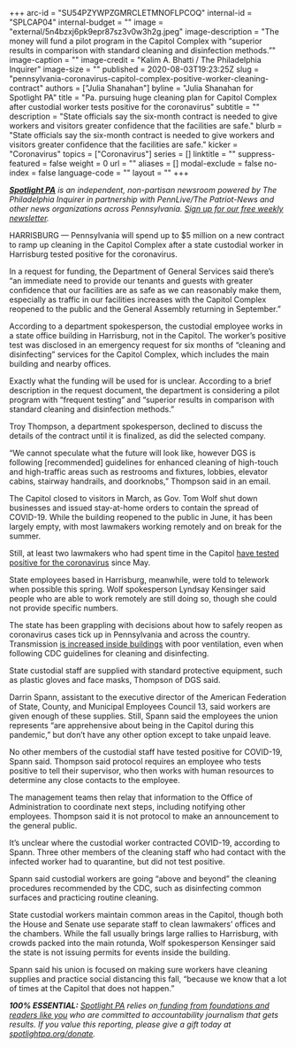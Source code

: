 +++
arc-id = "SU54PZYWPZGMRCLETMNOFLPCOQ"
internal-id = "SPLCAP04"
internal-budget = ""
image = "external/5n4bzxj6pk9epr87sz3v0w3h2g.jpeg"
image-description = "The money will fund a pilot program in the Capitol Complex with “superior results in comparison with standard cleaning and disinfection methods.”"
image-caption = ""
image-credit = "Kalim A. Bhatti / The Philadelphia Inquirer"
image-size = ""
published = 2020-08-03T19:23:25Z
slug = "pennsylvania-coronavirus-capitol-complex-positive-worker-cleaning-contract"
authors = ["Julia Shanahan"]
byline = "Julia Shanahan for Spotlight PA"
title = "Pa. pursuing huge cleaning plan for Capitol Complex after custodial worker tests positive for the coronavirus"
subtitle = ""
description = "State officials say the six-month contract is needed to give workers and visitors greater confidence that the facilities are safe."
blurb = "State officials say the six-month contract is needed to give workers and visitors greater confidence that the facilities are safe."
kicker = "Coronavirus"
topics = ["Coronavirus"]
series = []
linktitle = ""
suppress-featured = false
weight = 0
url = ""
aliases = []
modal-exclude = false
no-index = false
language-code = ""
layout = ""
+++

<a href="https://www.spotlightpa.org/"><i><b>Spotlight PA</b></i></a><i> is an independent, non-partisan newsroom powered by The Philadelphia Inquirer in partnership with PennLive/The Patriot-News and other news organizations across Pennsylvania. </i><a href="https://www.spotlightpa.org/newsletters"><i>Sign up for our free weekly newsletter</i></a><i>.</i>

HARRISBURG — Pennsylvania will spend up to $5 million on a new contract to ramp up cleaning in the Capitol Complex after a state custodial worker in Harrisburg tested positive for the coronavirus.

In a request for funding, the Department of General Services said there’s “an immediate need to provide our tenants and guests with greater confidence that our facilities are as safe as we can reasonably make them, especially as traffic in our facilities increases with the Capitol Complex reopened to the public and the General Assembly returning in September.”

According to a department spokesperson, the custodial employee works in a state office building in Harrisburg, not in the Capitol. The worker’s positive test was disclosed in an emergency request for six months of “cleaning and disinfecting” services for the Capitol Complex, which includes the main building and nearby offices. 

Exactly what the funding will be used for is unclear. According to a brief description in the request document, the department is considering a pilot program with “frequent testing” and “superior results in comparison with standard cleaning and disinfection methods.”

Troy Thompson, a department spokesperson, declined to discuss the details of the contract until it is finalized, as did the selected company. 

“We cannot speculate what the future will look like, however DGS is following [recommended] guidelines for enhanced cleaning of high-touch and high-traffic areas such as restrooms and fixtures, lobbies, elevator cabins, stairway handrails, and doorknobs,” Thompson said in an email. 

<script src="https://www.spotlightpa.org/embed.js" async></script><div data-spl-embed-version="1" data-spl-src="https://www.spotlightpa.org/embeds/donate/"></div>

The Capitol closed to visitors in March, as Gov. Tom Wolf shut down businesses and issued stay-at-home orders to contain the spread of COVID-19. While the building reopened to the public in June, it has been largely empty, with most lawmakers working remotely and on break for the summer.

Still, at least two lawmakers who had spent time in the Capitol <a href="https://www.spotlightpa.org/news/2020/07/pennsylvania-lawmaker-senator-positive-coronavirus-test/">have tested positive for the coronavirus</a> since May. 

State employees based in Harrisburg, meanwhile, were told to telework when possible this spring. Wolf spokesperson Lyndsay Kensinger said people who are able to work remotely are still doing so, though she could not provide specific numbers.

The state has been grappling with decisions about how to safely reopen as coronavirus cases tick up in Pennsylvania and across the country. Transmission <a href="https://www.ncbi.nlm.nih.gov/books/NBK143278/">is increased inside buildings</a> with poor ventilation, even when following CDC guidelines for cleaning and disinfecting.

State custodial staff are supplied with standard protective equipment, such as plastic gloves and face masks, Thompson of DGS said. 

Darrin Spann, assistant to the executive director of the American Federation of State, County, and Municipal Employees Council 13, said workers are given enough of these supplies. Still, Spann said the employees the union represents “are apprehensive about being in the Capitol during this pandemic,” but don’t have any other option except to take unpaid leave.

No other members of the custodial staff have tested positive for COVID-19, Spann said. Thompson said protocol requires an employee who tests positive to tell their supervisor, who then works with human resources to determine any close contacts to the employee.

<script src="https://www.spotlightpa.org/embed.js" async></script><div data-spl-embed-version="1" data-spl-src="https://www.spotlightpa.org/embeds/newsletter/"></div>

The management teams then relay that information to the Office of Administration to coordinate next steps, including notifying other employees. Thompson said it is not protocol to make an announcement to the general public.

It’s unclear where the custodial worker contracted COVID-19, according to Spann. Three other members of the cleaning staff who had contact with the infected worker had to quarantine, but did not test positive.

Spann said custodial workers are going “above and beyond” the cleaning procedures recommended by the CDC, such as disinfecting common surfaces and practicing routine cleaning.

State custodial workers maintain common areas in the Capitol, though both the House and Senate use separate staff to clean lawmakers’ offices and the chambers. While the fall usually brings large rallies to Harrisburg, with crowds packed into the main rotunda, Wolf spokesperson Kensinger said the state is not issuing permits for events inside the building. 

Spann said his union is focused on making sure workers have cleaning supplies and practice social distancing this fall, “because we know that a lot of times at the Capitol that does not happen.”

<i><b>100% ESSENTIAL:</b></i> <a href="https://www.spotlightpa.org/"><i>Spotlight PA</i></a><i> relies on</i><a href="https://www.spotlightpa.org/support"><i> funding from foundations and readers like you</i></a><i> who are committed to accountability journalism that gets results. If you value this reporting, please give a gift today at </i><a href="http://spotlightpa.org/donate"><i>spotlightpa.org/donate</i></a><i>.</i>

<script src="https://www.spotlightpa.org/embed.js" async></script><div data-spl-embed-version="1" data-spl-src="https://www.spotlightpa.org/embeds/tips/?tip_text=Are%20you%20a%20%3Cb%3Estate%20worker%20concerned%20about%20the%20coronavirus%3F%3C%2Fb%3E%20Get%20in%20touch.%20"></div>
